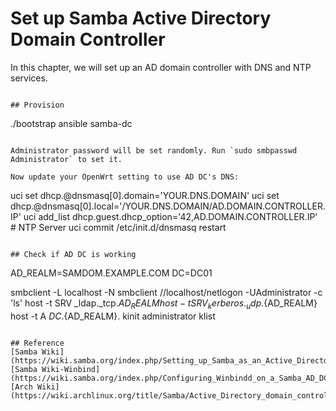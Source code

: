 # Set up Samba Active Directory Domain Controller

In this chapter, we will set up an AD domain controller with DNS and NTP services.

```

## Provision

```
./bootstrap ansible samba-dc
```

Administrator password will be set randomly. Run `sudo smbpasswd Administrator` to set it.

Now update your OpenWrt setting to use AD DC's DNS:
```
uci set dhcp.@dnsmasq[0].domain='YOUR.DNS.DOMAIN'
uci set dhcp.@dnsmasq[0].local='/YOUR.DNS.DOMAIN/AD.DOMAIN.CONTROLLER.IP'
uci add_list dhcp.guest.dhcp_option='42,AD.DOMAIN.CONTROLLER.IP' # NTP Server
uci commit
/etc/init.d/dnsmasq restart
```

## Check if AD DC is working

```
AD_REALM=SAMDOM.EXAMPLE.COM
DC=DC01

smbclient -L localhost -N
smbclient //localhost/netlogon -UAdministrator -c 'ls'
host -t SRV _ldap._tcp.${AD_REALM}
host -t SRV _kerberos._udp.${AD_REALM}
host -t A ${DC}.${AD_REALM}.
kinit administrator
klist
```

## Reference
[Samba Wiki](https://wiki.samba.org/index.php/Setting_up_Samba_as_an_Active_Directory_Domain_Controller)
[Samba Wiki-Winbind](https://wiki.samba.org/index.php/Configuring_Winbindd_on_a_Samba_AD_DC)
[Arch Wiki](https://wiki.archlinux.org/title/Samba/Active_Directory_domain_controller)